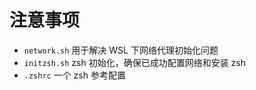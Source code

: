 # 注意事项

- `network.sh` 用于解决 WSL 下网络代理初始化问题
- `initzsh.sh` zsh 初始化，确保已成功配置网络和安装 zsh
- `.zshrc` 一个 zsh 参考配置